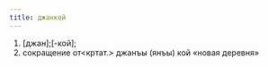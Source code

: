 ```yaml
---
title: джанкой
---
```


1. [джан];[-кой];
2. сокращение от<кртат.> джанъы (янъы) кой «новая деревня»
